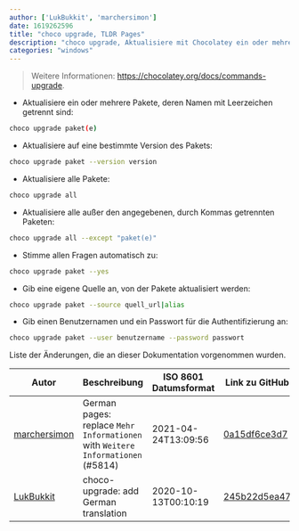 ```yaml
---
author: ['LukBukkit', 'marchersimon']
date: 1619262596
title: "choco upgrade, TLDR Pages"
description: "choco upgrade, Aktualisiere mit Chocolatey ein oder mehrere Pakete."
categories: "windows"
---
```

> Weitere Informationen: <https://chocolatey.org/docs/commands-upgrade>.

- Aktualisiere ein oder mehrere Pakete, deren Namen mit Leerzeichen getrennt sind:

```bash
choco upgrade paket(e)
```

- Aktualisiere auf eine bestimmte Version des Pakets:

```bash
choco upgrade paket --version version
```

- Aktualisiere alle Pakete:

```bash
choco upgrade all
```

- Aktualisiere alle außer den angegebenen, durch Kommas getrennten Paketen:

```bash
choco upgrade all --except "paket(e)"
```

- Stimme allen Fragen automatisch zu:

```bash
choco upgrade paket --yes
```

- Gib eine eigene Quelle an, von der Pakete aktualisiert werden:

```bash
choco upgrade paket --source quell_url|alias
```

- Gib einen Benutzernamen und ein Passwort für die Authentifizierung an:

```bash
choco upgrade paket --user benutzername --password passwort
```
Liste der Änderungen, die an dieser Dokumentation vorgenommen wurden.


Autor | Beschreibung | ISO 8601 Datumsformat | Link zu GitHub
------|-----|-----|-----
[marchersimon](mailto:50295997+marchersimon@users.noreply.github.com) | German pages: replace `Mehr Informationen` with `Weitere Informationen` (#5814) | 2021-04-24T13:09:56 | [0a15df6ce3d7](https://github.com/tldr-pages/tldr/commit/0a15df6ce3d790b71b8fa4ae2e8befe0ed0806c7)
[LukBukkit](mailto:luk.bukkit@gmail.com) | choco-upgrade: add German translation | 2020-10-13T00:10:19 | [245b22d5ea47](https://github.com/tldr-pages/tldr/commit/245b22d5ea47c6ca2f9a806870dce996a4ea96dd)

